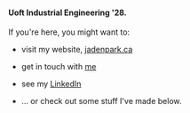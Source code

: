 <!--## Hi there 👋,-->

#### Uoft Industrial Engineering '28. 

If you're here, you might want to:
- visit my website, [jadenpark.ca](https://jadenpark.ca) <!--🏠-->

- get in touch with [me](mailto:jaehyeongpark06@gmail.com) <!--📫-->

<!-- - [Viewing my resume](resume.pdf) -->

- see my [LinkedIn](https://www.linkedin.com/in/jaehyeongpark/) <!--🌐-->

- ... or check out some stuff <!--👨‍💻--> I've made below.


<!--
**JaehyeongPark06/JaehyeongPark06** is a ✨ _special_ ✨ repository because its `README.md` (this file) appears on your GitHub profile.

Here are some ideas to get you started:

- 🔭 I’m currently working on ...
- 🌱 I’m currently learning ...
- 👯 I’m looking to collaborate on ...
- 🤔 I’m looking for help with ...
- 💬 Ask me about ...
- 📫 How to reach me: ...
- 😄 Pronouns: ...
- ⚡ Fun fact: ...
-->
